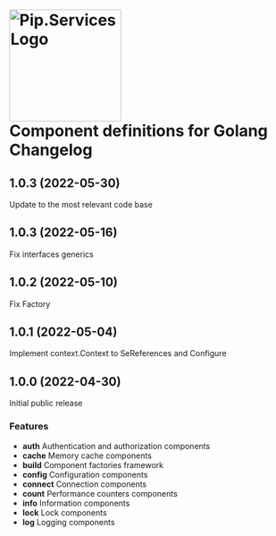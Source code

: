 # <img src="https://uploads-ssl.webflow.com/5ea5d3315186cf5ec60c3ee4/5edf1c94ce4c859f2b188094_logo.svg" alt="Pip.Services Logo" width="200"> <br/> Component definitions for Golang Changelog

## <a name="1.0.4"></a> 1.0.3 (2022-05-30)

Update to the most relevant code base

## <a name="1.0.3"></a> 1.0.3 (2022-05-16)

Fix interfaces generics

## <a name="1.0.2"></a> 1.0.2 (2022-05-10)

Fix Factory

## <a name="1.0.1"></a> 1.0.1 (2022-05-04)

Implement context.Context to SeReferences and Configure

## <a name="1.0.0"></a> 1.0.0 (2022-04-30)

Initial public release

### Features
* **auth** Authentication and authorization components
* **cache** Memory cache components
* **build** Component factories framework
* **config** Configuration components
* **connect** Connection components
* **count** Performance counters components
* **info** Information components
* **lock** Lock components
* **log** Logging components
